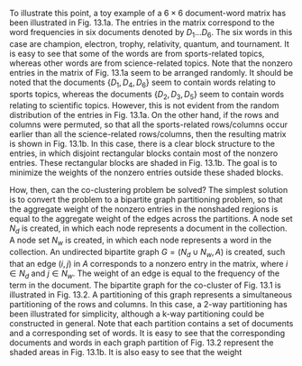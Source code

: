 
To illustrate this point, a toy example of a $6 \times 6$ document-word matrix has been illustrated in Fig. 13.1a. The entries in the matrix correspond to the word frequencies in six documents denoted by $D_1 \ldots D_6$. The six words in this case are champion, electron, trophy, relativity, quantum, and tournament. It is easy to see that some of the words are from sports-related topics, whereas other words are from science-related topics. Note that the nonzero entries in the matrix of Fig. 13.1a seem to be arranged randomly. It should be noted that the documents $\{D_1, D_4, D_6\}$ seem to contain words relating to sports topics, whereas the documents $\{D_2, D_3, D_5\}$ seem to contain words relating to scientific topics. However, this is not evident from the random distribution of the entries in Fig. 13.1a. On the other hand, if the rows and columns were permuted, so that all the sports-related rows/columns occur earlier than all the science-related rows/columns, then the resulting matrix is shown in Fig. 13.1b. In this case, there is a clear block structure to the entries, in which disjoint rectangular blocks contain most of the nonzero entries. These rectangular blocks are shaded in Fig. 13.1b. The goal is to minimize the weights of the nonzero entries outside these shaded blocks.

How, then, can the co-clustering problem be solved? The simplest solution is to convert the problem to a bipartite graph partitioning problem, so that the aggregate weight of the nonzero entries in the nonshaded regions is equal to the aggregate weight of the edges across the partitions. A node set $N_d$ is created, in which each node represents a document in the collection. A node set $N_w$ is created, in which each node represents a word in the collection. An undirected bipartite graph $G = (N_d \cup N_w, A)$ is created, such that an edge $(i, j)$ in $A$ corresponds to a nonzero entry in the matrix, where $i \in N_d$ and $j \in N_w$. The weight of an edge is equal to the frequency of the term in the document. The bipartite graph for the co-cluster of Fig. 13.1 is illustrated in Fig. 13.2. A partitioning of this graph represents a simultaneous partitioning of the rows and columns. In this case, a 2-way partitioning has been illustrated for simplicity, although a k-way partitioning could be constructed in general. Note that each partition contains a set of documents and a corresponding set of words. It is easy to see that the corresponding documents and words in each graph partition of Fig. 13.2 represent the shaded areas in Fig. 13.1b. It is also easy to see that the weight
